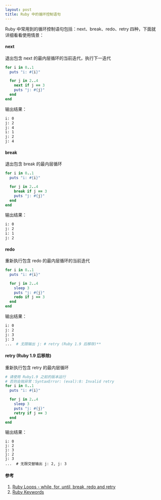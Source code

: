 ```yaml
---
layout: post
title: Ruby 中的循环控制语句
---
```


Ruby 中常用到的循环控制语句包括：next、break、redo、retry 四种，下面就详细看看使用情景：

#### next
退出包含 next 的最内层循环的当前迭代，执行下一迭代

```ruby
for i in 0..1
  puts "i: #{i}"

  for j in 2..4
    next if j == 3
    puts "j: #{j}"
  end
end
```

输出结果：

```bash
i: 0
j: 2
j: 4
i: 1
j: 2
j: 4
```

#### break
退出包含 break 的最内层循环

```ruby
for i in 0..1
  puts "i: #{i}"

  for j in 2..4
    break if j == 3
    puts "j: #{j}"
  end
end
```

输出结果：

```bash
i: 0
j: 2
i: 1
j: 2
```

#### redo
重新执行包含 redo 的最内层循环的当前迭代

```ruby
for i in 0..1
  puts "i: #{i}"

  for j in 2..4
    sleep 3
    puts "j: #{j}"
    redo if j == 3
  end
end
```

输出结果：

```bash
i: 0
j: 2
j: 3
j: 3
...  # 无限输出 j: # retry (Ruby 1.9 后移除)**
```

#### retry (Ruby 1.9 后移除)
重新执行包含 retry 的最内层循环

```ruby
# 请使用 Ruby1.9 之前的版本运行
# 否则会抛异常：SyntaxError: (eval):8: Invalid retry
for i in 0..1
  puts "i: #{i}"

  for j in 2..4
    sleep 3
    puts "j: #{j}"
    retry if j == 3
  end
end
```

输出结果：

```shell
i: 0
j: 2
j: 3
j: 2
j: 3
...  # 无限交替输出 j: 2, j: 3
```

#### 参考

1. [Ruby Loops - while, for, until, break, redo and retry](http://www.tutorialspoint.com/ruby/ruby_loops.htm)
2. [Ruby Keywords](http://ruby-doc.org/docs/keywords/1.9/)
